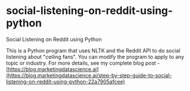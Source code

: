 # social-listening-on-reddit-using-python
Social Listening on Reddit using Python

This is a Python program that uses NLTK and the Reddit API to do social listening about "ceiling fans". You can modify the program to apply to any topic or industry. For more details, see my complete blog post - [https://blog.marketingdatascience.ai](https://blog.marketingdatascience.ai/step-by-step-guide-to-social-listening-on-reddit-using-python-22a7905afcee)

